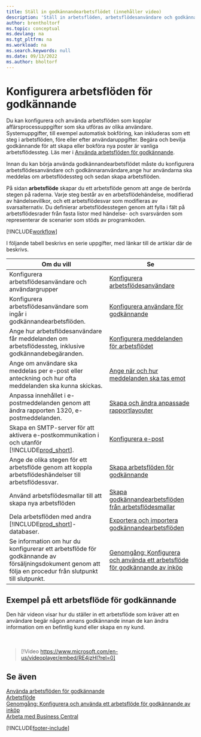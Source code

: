 ```yaml
---
title: Ställ in godkännandearbetsflödet (innehåller video)
description: 'Ställ in arbetsflöden, arbetsflödesanvändare och godkännande användare för att ansluta verksamhetsprocesser som utförs av de olika användarna.'
author: brentholtorf
ms.topic: conceptual
ms.devlang: na
ms.tgt_pltfrm: na
ms.workload: na
ms.search.keywords: null
ms.date: 09/13/2022
ms.author: bholtorf
---
```

# <a name="set-up-approval-workflows"></a>Konfigurera arbetsflöden för godkännande

Du kan konfigurera och använda arbetsflöden som kopplar affärsprocessuppgifter som ska utföras av olika användare. Systemuppgifter, till exempel automatisk bokföring, kan inkluderas som ett steg i arbetsflöden, före eller efter användaruppgifter. Begära och bevilja godkännande för att skapa eller bokföra nya poster är vanliga arbetsflödessteg. Läs mer i [Använda arbetsflöden för godkännande](across-use-workflows.md).

Innan du kan börja använda godkännandearbetsflödet måste du konfigurera arbetsflödesanvändare och godkännaranvändare,ange hur användarna ska meddelas om arbetsflödessteg och sedan skapa arbetsflöden.

På sidan **arbetsflöde** skapar du ett arbetsflöde genom att ange de berörda stegen på raderna. Varje steg består av en arbetsflödehändelse, modifierad av händelsevillkor, och ett arbetsflödesvar som modifieras av svarsalternativ. Du definierar arbetsflödesstegen genom att fylla i fält på arbetsflödesrader från fasta listor med händelse- och svarsvärden som representerar de scenarier som stöds av programkoden.

[!INCLUDE[workflow](includes/workflow.md)]

I följande tabell beskrivs en serie uppgifter, med länkar till de artiklar där de beskrivs.

|**Om du vill**|**Se**|  
|------------|-------------|  
|Konfigurera arbetsflödesanvändare och användargrupper|[Konfigurera arbetsflödesanvändare](across-how-to-set-up-workflow-users.md)|  
|Konfigurera arbetsflödesanvändare som ingår i godkännandearbetsflöden.|[Konfigurera användare för godkännande](across-how-to-set-up-approval-users.md)|  
|Ange hur arbetsflödesanvändare får meddelanden om arbetsflödessteg, inklusive godkännandebegäranden.|[Konfigurera meddelanden för arbetsflödet](across-setting-up-workflow-notifications.md)|  
|Ange om användare ska meddelas per e-post eller anteckning och hur ofta meddelanden ska kunna skickas.|[Ange när och hur meddelanden ska tas emot](across-how-to-specify-when-and-how-to-receive-notifications.md)|  
|Anpassa innehållet i e-postmeddelanden genom att ändra rapporten 1320, e-postmeddelanden.|[Skapa och ändra anpassade rapportlayouter](ui-how-create-custom-report-layout.md)|  
|Skapa en SMTP-server för att aktivera e-postkommunikation i och utanför [!INCLUDE[prod_short](includes/prod_short.md)].|[Konfigurera e-post](admin-how-setup-email.md)|
|Ange de olika stegen för ett arbetsflöde genom att koppla arbetsflödeshändelser till arbetsflödessvar.|[Skapa arbetsflöden för godkännande](across-how-to-create-workflows.md)|  
|Använd arbetsflödesmallar till att skapa nya arbetsflöden|[Skapa godkännandearbetsflöden från arbetsflödesmallar](across-how-to-create-workflows-from-workflow-templates.md)|  
|Dela arbetsflöden med andra [!INCLUDE[prod_short](includes/prod_short.md)]-databaser.|[Exportera och importera godkännandearbetsflöden](across-how-to-export-and-import-workflows.md)|  
|Se information om hur du konfigurerar ett arbetsflöde för godkännande av försäljningsdokument genom att följa en procedur från slutpunkt till slutpunkt.|[Genomgång: Konfigurera och använda ett arbetsflöde för godkännande av inköp](walkthrough-setting-up-and-using-a-purchase-approval-workflow.md)|  

## <a name="example-of-an-approval-workflow"></a>Exempel på ett arbetsflöde för godkännande

Den här videon visar hur du ställer in ett arbetsflöde som kräver att en användare begär någon annans godkännande innan de kan ändra information om en befintlig kund eller skapa en ny kund.  
<br><br>  

> [!Video https://www.microsoft.com/en-us/videoplayer/embed/RE4jzHI?rel=0]

## <a name="see-also"></a>Se även

[Använda arbetsflöden för godkännande](across-use-workflows.md)  
[Arbetsflöde](across-workflow.md)  
[Genomgång: Konfigurera och använda ett arbetsflöde för godkännande av inköp](walkthrough-setting-up-and-using-a-purchase-approval-workflow.md)  
[Arbeta med Business Central](ui-work-product.md)

[!INCLUDE[footer-include](includes/footer-banner.md)]
